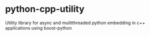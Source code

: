 # python-cpp-utility
Utility library for async and mulitthreaded python embedding  in c++ applications using boost-python
